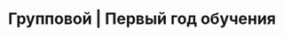 ---
image: /groups/year_1.png
title: Групповой | Первый год обучения
description: Бесстрашные начинающие падаваны, для которых нет никаких преград
lessons: []
---